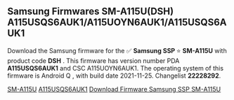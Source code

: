 <h2>Samsung Firmwares SM-A115U(DSH) A115USQS6AUK1/A115UOYN6AUK1/A115USQS6AUK1</h2>
Download the Samsung firmware for the ✅ <strong>Samsung SSP </strong> ⭐ <strong>SM-A115U</strong> with product code <strong>DSH</strong> . This firmware has version number PDA <strong>A115USQS6AUK1</strong> and CSC A115UOYN6AUK1. The operating system of this firmware is Android Q , with build date 2021-11-25. Changelist <strong>22228292</strong>.


[SM-A115U](https://samfirm.shop/samsung/model/SM-A115U)
[A115USQS6AUK1](https://samfirm.shop/samsung/pda/A115USQS6AUK1)
[Download Firmware Samsung SSP SM-A115U](https://samfirm.shop/samsung/firmware/477930)
